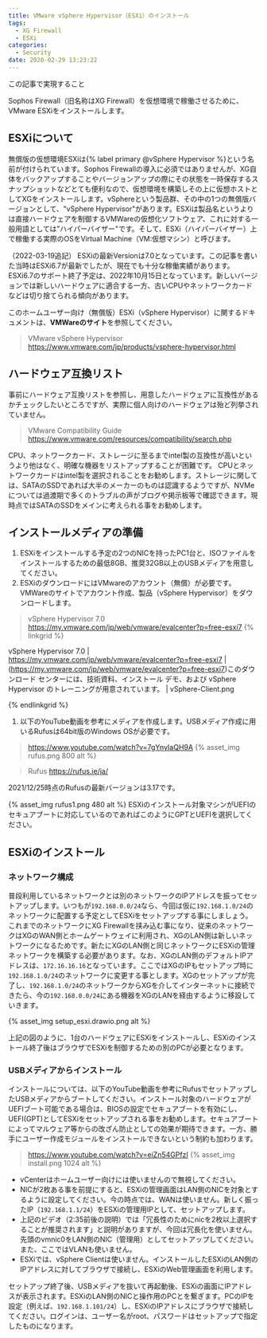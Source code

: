 ```yaml
---
title: VMware vSphere Hypervisor（ESXi）のインストール
tags:
  - XG Firewall
  - ESXi
categories:
  - Security
date: 2020-02-29 13:23:22
---
```


<p class="onepoint">この記事で実現すること</p>

Sophos Firewall（旧名称はXG Firewall）を仮想環境で稼働させるために、VMware ESXiをインストールします。

<!-- more -->

## ESXiについて

 無償版の仮想環境ESXiは{% label primary @vSphere Hypervisor %}という名前が付けられています。Sophos Firewallの導入に必須ではありませんが、XG自体をバックアップすることやバージョンアップの際にその状態を一時保存するスナップショットなどとても便利なので、仮想環境を構築しその上に仮想ホストとしてXGをインストールします。vSphereという製品群、その中の1つの無償版バージョンとして、"vSphere Hypervisor"があります。ESXiは製品名というよりは直接ハードウェアを制御するVMWareの仮想化ソフトウェア、これに対する一般用語としては"ハイパーバイザー"です。そして、ESXi（ハイパーバイザー）上で稼働する実際のOSをVirtual Machine（VM:仮想マシン）と呼びます。

（2022-03-19追記）
ESXiの最新Versionは7.0となっています。この記事を書いた当時はESXi6.7が最新でしたが、現在でも十分な稼働実績があります。ESXi6.7のサポート終了予定は、2022年10月15日となっています。新しいバージョンでは新しいハードウェアに適合する一方、古いCPUやネットワークカードなどは切り捨てられる傾向があります。

このホームユーザー向け（無償版）ESXi（vSphere Hypervisor）に関するドキュメントは、**VMWareのサイト**を参照してください。
> VMware vSphere Hypervisor
 <https://www.vmware.com/jp/products/vsphere-hypervisor.html>

## ハードウェア互換リスト

事前にハードウェア互換リストを参照し、用意したハードウェアに互換性があるかチェックしたいところですが、実際に個人向けのハードウェアは殆ど列挙されていません。

> VMware Compatibility Guide
 <https://www.vmware.com/resources/compatibility/search.php>

CPU、ネットワークカード、ストレージに至るまでintel製の互換性が高いというより他はなく、明確な機器をリストアップすることが困難です。
CPUとネットワークカードはintel製を選択されることをお勧めします。ストレージに関しては、SATAのSSDであれば大半のメーカーのものは認識するようですが、NVMeについては過渡期で多くのトラブルの声がブログや掲示板等で確認できます。現時点ではSATAのSSDをメインに考えられる事をお勧めします。

## インストールメディアの準備

1. ESXiをインストールする予定の2つのNICを持ったPC1台と、ISOファイルをインストールするための最低8GB、推奨32GB以上のUSBメディアを用意してください。
2. ESXiのダウンロードにはVMwareのアカウント（無償）が必要です。VMWareのサイトでアカウント作成、製品（vSphere Hypervisor）をダウンロードします。

> vSphere Hypervisor 7.0
  <https://my.vmware.com/jp/web/vmware/evalcenter?p=free-esxi7>
{% linkgrid %}

vSphere Hypervisor 7.0 | https://my.vmware.com/jp/web/vmware/evalcenter?p=free-esxi7 | (https://my.vmware.com/jp/web/vmware/evalcenter?p=free-esxi7)このダウンロード センターには、技術資料、インストール デモ、および vSphere Hypervisor のトレーニングが用意されています。 | vSphere-Client.png

{% endlinkgrid %}

1. 以下のYouTube動画を参考にメディアを作成します。USBメディア作成に用いるRufusは64bit版のWindows OSが必要です。
 > <https://www.youtube.com/watch?v=7gYnyIaQH9A>
 {% asset_img rufus.png 800 alt %}

 > Rufus
 <https://rufus.ie/ja/>

 2021/12/25時点のRufusの最新バージョンは3.17です。

 {% asset_img rufus1.png 480 alt %}
 ESXiのインストール対象マシンがUEFIのセキュアブートに対応しているのであればこのようにGPTとUEFIを選択してください。

## ESXiのインストール

### ネットワーク構成

普段利用しているネットワークとは別のネットワークのIPアドレスを振ってセットアップします。いつもが`192.168.0.0/24`なら、今回は仮に`192.168.1.0/24`のネットワークに配置する予定としてESXiをセットアップする事にしましょう。これまでのネットワークにXG Firewallを挟み込む事になり、従来のネットワークはXGのWAN側とホームゲートウェイに利用され、XGのLAN側は新しいネットワークになるためです。新たにXGのLAN側と同じネットワークにESXiの管理ネットワークを構築する必要があります。なお、XGのLAN側のデフォルトIPアドレスは、`172.16.16.16`となっています。ここではXGのIPもセットアップ時に`192.168.1.0/24`のネットワークに変更する事とします。XGのセットアップが完了し、`192.168.1.0/24`のネットワークからXGを介してインターネットに接続できたら、今の`192.168.0.0/24`にある機器をXGのLANを経由するように移設していきます。

{% asset_img setup_esxi.drawio.png alt %}

上記の図のように、1台のハードウェアにESXiをインストールし、ESXiのインストール終了後はブラウザでESXiを制御するための別のPCが必要となります。

### USBメディアからインストール

インストールについては、以下のYouTube動画を参考にRufusでセットアップしたUSBメディアからブートしてください。インストール対象のハードウェアがUEFIブート可能である場合は、BIOSの設定でセキュアブートを有効にし、UEFI(GPT)としてESXiをセットアップされる事をお勧めします。セキュアブートによってマルウェア等からの改ざん防止としての効果が期待できます。一方、勝手にユーザー作成モジュールをインストールできないという制約も加わります。
> <https://www.youtube.com/watch?v=eiZn54GPfzI>
{% asset_img install.png 1024 alt %}

- vCenterはホームユーザー向けには使いませんので無視してください。
- NICが2枚ある事を前提にすると、ESXiの管理画面はLAN側のNICを対象とするように設定してください。今の時点では、WANは使いません。新しく振ったIP（`192.168.1.1/24`）をESXiの管理用IPとして、セットアップします。
- 上記のビデオ（2:35前後の説明）では「冗長性のためにnicを2枚以上選択することが推奨されます」と説明がありますが、今回は冗長化を使いません。先頭のvmnic0をLAN側のNIC（管理用）としてセットアップしてください。また、ここではVLANも使いません。
- ESXiでは、vSphere Clientは使いません。インストールしたESXiのLAN側のIPアドレスに対してブラウザで接続し、ESXiのWeb管理画面を利用します。

セットアップ終了後、USBメディアを抜いて再起動後、ESXiの画面にIPアドレスが表示されます。ESXiのLAN側のNICと操作用のPCとを繋ぎます。PCのIPを設定（例えば、`192.168.1.101/24`）し、ESXiのIPアドレスにブラウザで接続してください。ログインは、ユーザー名がroot、パスワードはセットアップで指定したものになります。
